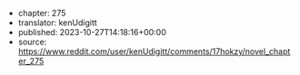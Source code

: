 - chapter: 275
- translator: kenUdigitt
- published: 2023-10-27T14:18:16+00:00
- source: https://www.reddit.com/user/kenUdigitt/comments/17hokzy/novel_chapter_275
